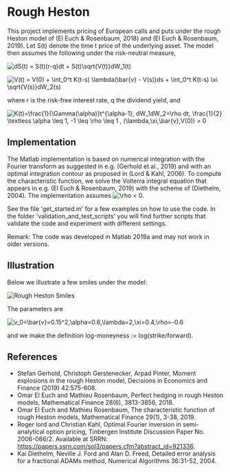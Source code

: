 # Rough Heston
This project implements pricing of European calls and puts under the rough Heston model of (El Euch & Rosenbaum, 2018) and (El Euch & Rosenbaum, 2019). Let S(t) denote the time t price of the underlying asset. The model then assumes the following under the risk-neutral measure,

![$dS(t) = S(t)(r-q)dt + S(t)\sqrt{V(t)}dW_1(t)$](https://render.githubusercontent.com/render/math?math=%24dS(t)%20%3D%20S(t)(r-q)dt%20%2B%20S(t)%5Csqrt%7BV(t)%7DdW_1(t)%24)

![$V(t) = V(0) + \int_0^t K(t-s) \lambda(\bar{v} - V(s))ds + \int_0^t K(t-s) \xi \sqrt{V(s)}dW_2(s)$](https://render.githubusercontent.com/render/math?math=%24V(t)%20%3D%20V(0)%20%2B%20%5Cint_0%5Et%20K(t-s)%20%5Clambda(%5Cbar%7Bv%7D%20-%20V(s))ds%20%2B%20%5Cint_0%5Et%20K(t-s)%20%5Cxi%20%5Csqrt%7BV(s)%7DdW_2(s)%24)

where r is the risk-free interest rate, q the dividend yield, and

![K(t)=\frac{1}{\Gamma(\alpha)}t^{\alpha-1}, dW_1dW_2=\rho dt,  \frac{1}{2} \textless \alpha \leq 1,  -1 \leq \rho \leq 1 , (\lambda,\xi,\bar{v},V(0)) > 0](https://render.githubusercontent.com/render/math?math=K(t)%3D%5Cfrac%7B1%7D%7B%5CGamma(%5Calpha)%7Dt%5E%7B%5Calpha-1%7D%2C%20dW_1dW_2%3D%5Crho%20dt%2C%20%20%5Cfrac%7B1%7D%7B2%7D%20%5Ctextless%20%5Calpha%20%5Cleq%201%2C%20%20-1%20%5Cleq%20%5Crho%20%5Cleq%201%20%2C%20(%5Clambda%2C%5Cxi%2C%5Cbar%7Bv%7D%2CV(0))%20%3E%200)



## Implementation
The Matlab implementation is based on numerical integration with the Fourier transform as suggested in e.g. (Gerhold et al., 2019) and with an optimal integration contour as proposed in (Lord & Kahl, 2006). To compute the characteristic function, we solve the Volterra integral equation that appears in e.g. (El Euch & Rosenbaum, 2019) with the scheme of (Diethelm, 2004). The implementation assumes ![\rho < 0](https://render.githubusercontent.com/render/math?math=%5Crho%20%3C%200).

See the file 'get_started.m' for a few examples on how to use the code. In the folder 'validation_and_test_scripts' you will find further scripts that validate the code and experiment with different settings.

Remark: The code was developed in Matlab 2019a and may not work in older versions.

## Illustration

Below we illustrate a few smiles under the model:

![Rough Heston Smiles](https://github.com/sigurdroemer/rough_heston/blob/master/smile2.jpg)

The parameters are 

![v_0=\bar{v}=0.15^2,\alpha=0.6,\lambda=2,\xi=0.4,\rho=-0.6](https://render.githubusercontent.com/render/math?math=v_0%3D%5Cbar%7Bv%7D%3D0.15%5E2%2C%5Calpha%3D0.6%2C%5Clambda%3D2%2C%5Cxi%3D0.4%2C%5Crho%3D-0.6)

and we make the definition log-moneyness := log(strike/forward).

## References
- Stefan Gerhold, Christoph Gerstenecker, Arpad Pinter, Moment explosions in the rough Heston model, Decisions in Economics and Finance (2019) 42:575-608.
- Omar El Euch and Mathieu Rosenbaum, Perfect hedging in rough Heston models, Mathematical Finance 28(6), 3813-3856, 2018.
- Omar El Euch and Mathieu Rosenbaum, The characteristic function of rough Heston models, Mathematical Finance 29(1), 3-38, 2019.
- Roger lord and Christian Kahl, Optimal Fourier inversion in semi-analytical option pricing, Tinbergen Institute Discussion Paper No. 2006-066/2. Available at SRRN: https://papers.ssrn.com/sol3/papers.cfm?abstract_id=921336.
- Kai Diethelm, Neville J. Ford and Alan D. Freed, Detailed error analysis for a fractional ADAMs method, Numerical Algorithms 36:31-52, 2004.
